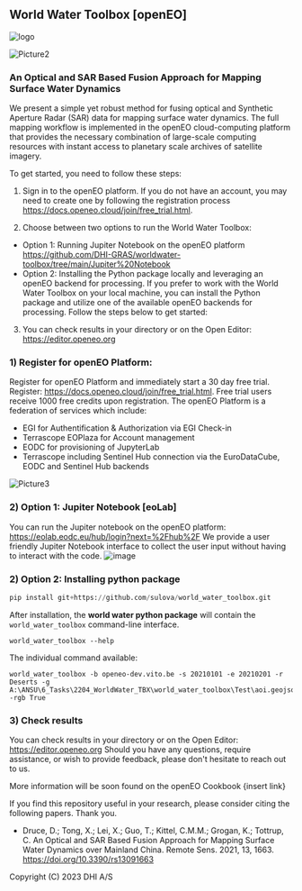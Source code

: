 ##  World Water Toolbox [openEO]
![logo](https://github.com/DHI-GRAS/worldwater-toolbox/assets/44543964/42768ef0-a2f8-46c5-aaf9-6099d4783f60)

![Picture2](https://github.com/DHI-GRAS/worldwater-toolbox/assets/44543964/a0d7e432-d034-4f74-aee1-6d1b603cda1a)



### An Optical and SAR Based Fusion Approach for Mapping Surface Water Dynamics 

We present a simple yet robust method for fusing optical and Synthetic Aperture Radar (SAR) data for mapping surface water dynamics. The full mapping workflow is implemented in the openEO cloud-computing platform that provides the necessary combination of large-scale computing resources with instant access to planetary scale archives of satellite imagery.

To get started, you need to follow these steps: 
1)  Sign in to the openEO platform. If you do not have an account, you may need to create one by following the registration process https://docs.openeo.cloud/join/free_trial.html.

2) Choose between two options to run the World Water Toolbox:
- Option 1: Running Jupiter Notebook on the openEO platform https://github.com/DHI-GRAS/worldwater-toolbox/tree/main/Jupiter%20Notebook
- Option 2: Installing the Python package locally and leveraging an openEO backend for processing. If you prefer to work with the World Water Toolbox on your local machine, you can install the Python package and utilize one of the available openEO backends for processing. Follow the steps below to get started:

3) You can check results in your directory or on the Open Editor:  https://editor.openeo.org 
   
### 1) Register for openEO Platform: 
Register for openEO Platform and immediately start a 30 day free trial. Register: https://docs.openeo.cloud/join/free_trial.html. Free trial users receive 1000 free credits upon registration. 
The openEO Platform is a federation of services which include:
- EGI for Authentification & Authorization via EGI Check-in
- Terrascope EOPlaza for Account management
- EODC for provisioning of JupyterLab
- Terrascope including Sentinel Hub connection via the EuroDataCube, EODC and Sentinel Hub backends

![Picture3](https://github.com/DHI-GRAS/worldwater-toolbox/assets/44543964/0ebaf3ea-c649-468d-8900-c6e60a8bae73)

###  2) Option 1: Jupiter Notebook [eoLab]
You can run the Jupiter notebook on the openEO platform: https://eolab.eodc.eu/hub/login?next=%2Fhub%2F
We provide a user friendly Jupiter  Notebook interface to collect the user input without having to interact with the code.
![image](https://github.com/DHI-GRAS/worldwater-toolbox/assets/44543964/cbd1c03e-ca0f-4218-add8-d219da1e3ca0)

### 2) Option 2: Installing python package

```python
pip install git+https://github.com/sulova/world_water_toolbox.git

```

After installation, the **world water python package** will contain the `world_water_toolbox` command-line interface.
```
world_water_toolbox --help
```
The individual command available:
```
world_water_toolbox -b openeo-dev.vito.be -s 20210101 -e 20210201 -r Deserts -g A:\ANSU\6_Tasks\2204_WorldWater_TBX\world_water_toolbox\Test\aoi.geojson -rgb True
```
### 3) Check results 
You can check results in your directory or on the Open Editor: https://editor.openeo.org
Should you have any questions, require assistance, or wish to provide feedback, please don't hesitate to reach out to us. 

More information will be soon found on the openEO Cookbook {insert link}

If you find this repository useful in your research, please consider citing the following papers. Thank you.
- Druce, D.; Tong, X.; Lei, X.; Guo, T.; Kittel, C.M.M.; Grogan, K.; Tottrup, C. An Optical and SAR Based Fusion Approach for Mapping Surface Water Dynamics over Mainland China. Remote Sens. 2021, 13, 1663. https://doi.org/10.3390/rs13091663

 
Copyright (C) 2023 DHI A/S

